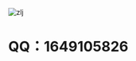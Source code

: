 ![zlj](https://github.com/user-attachments/assets/7723e82c-b317-4ff2-8851-aa5f8da549ff)
# QQ：1649105826